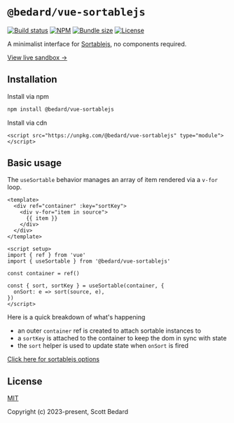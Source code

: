 # `@bedard/vue-sortablejs`

[![Build status](https://img.shields.io/github/actions/workflow/status/scottbedard/vue-sortablejs/test.yml?branch=main)](https://github.com/scottbedard/vue-sortablejs/actions)
[![NPM](https://img.shields.io/npm/v/@bedard/vue-sortablejs)](https://www.npmjs.com/package/@bedard/vue-sortablejs)
[![Bundle size](https://img.shields.io/bundlephobia/minzip/@bedard/vue-sortablejs?label=gzipped)](https://bundlephobia.com/result?p=@bedard/vue-sortablejs)
[![License](https://img.shields.io/github/license/scottbedard/vue-sortablejs?color=blue)](https://github.com/scottbedard/vue-sortablejs/blob/main/LICENSE)

A minimalist interface for [Sortablejs](https://sortablejs.github.io/Sortable/), no components required.

[View live sandbox →](https://vue-sortablejs.scottbedard.net)

## Installation

Install via npm

```bash
npm install @bedard/vue-sortablejs
```

Install via cdn

```
<script src="https://unpkg.com/@bedard/vue-sortablejs" type="module"></script>
```

## Basic usage

The `useSortable` behavior manages an array of item rendered via a `v-for` loop.

```vue
<template>
  <div ref="container" :key="sortKey">
    <div v-for="item in source">
      {{ item }}
    </div>
  </div>
</template>

<script setup>
import { ref } from 'vue'
import { useSortable } from '@bedard/vue-sortablejs'

const container = ref()

const { sort, sortKey } = useSortable(container, {
  onSort: e => sort(source, e),
})
</script>
```

Here is a quick breakdown of what's happening

- an outer `container` ref is created to attach sortable instances to
- a `sortKey` is attached to the container to keep the dom in sync with state
- the `sort` helper is used to update state when `onSort` is fired

[Click here for sortablejs options](https://github.com/SortableJS/Sortable#options)

## License

[MIT](https://github.com/scottbedard/vue-sortablejs/blob/master/LICENSE)

Copyright (c) 2023-present, Scott Bedard
